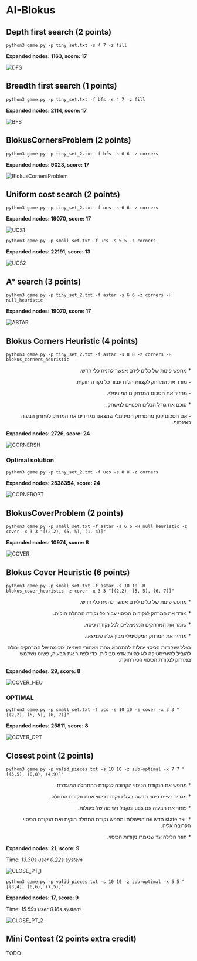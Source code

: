 # AI-Blokus

##  Depth first search (2 points)
`python3 game.py -p tiny_set.txt -s 4 7 -z fill`

**Expanded nodes: 1163, score: 17**

![DFS](https://i.imgur.com/JNUhuR2.png)

## Breadth first search (1 points)
`python3 game.py -p tiny_set.txt -f bfs -s 4 7 -z fill`

**Expanded nodes: 2114, score: 17**

![BFS](https://i.imgur.com/dmCM0R1.png)

## BlokusCornersProblem (2 points)
`python3 game.py -p tiny_set_2.txt -f bfs -s 6 6 -z corners`

**Expanded nodes: 9023, score: 17**

![BlokusCornersProblem](https://i.imgur.com/o9VGBAa.png)

## Uniform cost search (2 points)
`python3 game.py -p tiny_set_2.txt -f ucs -s 6 6 -z corners`

**Expanded nodes: 19070, score: 17**

![UCS1](https://i.imgur.com/jPCV5yV.png)

`python3 game.py -p small_set.txt -f ucs -s 5 5 -z corners`

**Expanded nodes: 22191, score: 13**

![UCS2](https://i.imgur.com/xdmqV0w.png)

## A* search (3 points)
`python3 game.py -p tiny_set_2.txt -f astar -s 6 6 -z corners -H null_heuristic`

**Expanded nodes: 19070, score: 17**

![ASTAR](https://i.imgur.com/16apZ9L.png)

## Blokus Corners Heuristic (4 points)
`python3 game.py -p tiny_set_2.txt -f astar -s 8 8 -z corners -H blokus_corners_heuristic `
<p dir='rtl' align='right'>
* מחפש פינות של כלים לידם אפשר להניח כלי חדש.
<p dir='rtl' align='right'>
- מודד את המרחק לקצוות הלוח עבור כל נקודה חוקית.
<p dir='rtl' align='right'>
- מחזיר את הסכום המרחקים המינימלי.
<p dir='rtl' align='right'>
* סוכם את גודל הכלים הפנויים למשחק.
<p dir='rtl' align='right'>
- אם הסכום קטן מהמרחק המינימלי שמצאנו מגדירים את המרחק לפתרון הבעיה כאינסוף.
</p>
</p>
</p>
</p>
</p>

**Expanded nodes: 2726, score: 24**

![CORNERSH](https://i.imgur.com/dONwQng.png)

### Optimal solution
`python3 game.py -p tiny_set_2.txt -f ucs -s 8 8 -z corners`

**Expanded nodes: 2538354, score: 24**

![CORNEROPT](https://i.imgur.com/fSHTHNy.png)

## BlokusCoverProblem (2 points)
`python3 game.py -p small_set.txt -f astar -s 6 6 -H null_heuristic -z cover -x 3 3 "[(2,2), (5, 5), (1, 4)]"`

**Expanded nodes: 10974, score: 8**

![COVER](https://i.imgur.com/N3wVgh9.png)

## Blokus Cover Heuristic (6 points)
`python3 game.py -p small_set.txt -f astar -s 10 10 -H blokus_cover_heuristic -z cover -x 3 3 "[(2,2), (5, 5), (6, 7)]"`
<p dir='rtl' align='right'>
* מחפש פינות של כלים לידם אפשר להניח כלי חדש.
<p dir='rtl' align='right'>
* מודד את המרחק לנקודות הכיסוי עבור כל נקודה התחלה חוקית.
<p dir='rtl' align='right'>
* שומר את המרחקים המינימליים לכל נקודת כיסוי.
<p dir='rtl' align='right'>
* מחזיר את המרחק המקסימלי מבין אלה שנמצאו.
<p dir='rtl' align='right'>
בגלל שנקודות הכיסוי יכולות להתחבא אחת מאחורי השנייה, סכימה של המרחקים יכולה להוביל להיוריסטיקה לא להיות אדמיסבילית. כדי לפתור את הבעיה, פשוט נשתמש במרחק לנקודת הכיסוי הכי רחוקה.
</p>
</p>
</p>
</p>
</p>

**Expanded nodes: 29, score: 8**

![COVER_HEU](https://i.imgur.com/Wp4NxoE.png)

### OPTIMAL
`python3 game.py -p small_set.txt -f ucs -s 10 10 -z cover -x 3 3 "[(2,2), (5, 5), (6, 7)]"`

**Expanded nodes: 25811, score: 8**

![COVER_OPT](https://i.imgur.com/aQJKOmP.png)

## Closest point (2 points)
`python3 game.py -p valid_pieces.txt -s 10 10 -z sub-optimal -x 7 7 "[(5,5), (8,8), (4,9)]"`

<p dir='rtl' align='right'>* מחפש את הנקודת הכיסוי הקרובה לנקודת ההתחלה המוגדרת.</p>
<p dir='rtl' align='right'>* מגדיר בעיית כיסוי חדשה בעלת נקודת כיסוי אחת ונקודת התחלה.</p>
<p dir='rtl' align='right'>* פותר את הבעיה עם ucs ומקבל רשימה של פעולות.</p>
<p dir='rtl' align='right'>* יוצר state חדש עם הפעולות ומחפש נקודת התחלה חוקית ואת הנקודת הכיסוי הקרובה אליה.</p>
<p dir='rtl' align='right'>* חוזר חלילה עד שנגמרו נקודות הכיסוי.</p>


**Expanded nodes: 21, score: 9**

Time: _13.30s user 0.22s system_

![CLOSE_PT_1](https://i.imgur.com/hYqPyOn.png)

`python3 game.py -p valid_pieces.txt -s 10 10 -z sub-optimal -x 5 5 "[(3,4), (6,6), (7,5)]"`

**Expanded nodes: 17, score: 9**

Time: _15.59s user 0.16s system_

![CLOSE_PT_2](https://i.imgur.com/8YkbBOr.png)
##  Mini Contest (2 points extra credit) 
TODO
